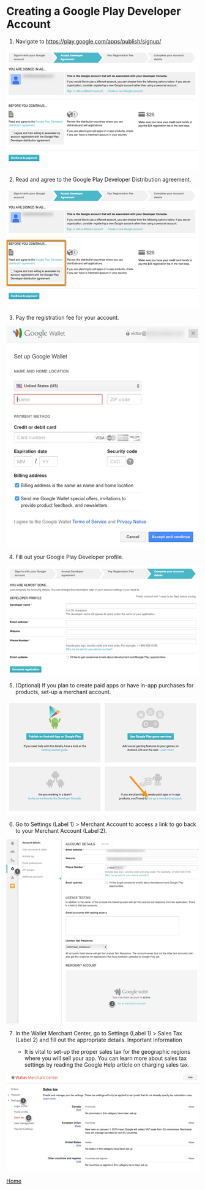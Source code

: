 # Creating a Google Play Developer Account

1.  Navigate to https://play.google.com/apps/publish/signup/

![Page1](page1.png)

2.  Read and agree to the Google Play Developer Distribution agreement.

![page2](page2.png)

3.  Pay the registration fee for your account.

![page3](page3.png)

4.  Fill out your Google Play Developer profile.

![page4](page4.png)

5.  (Optional) If you plan to create paid apps or have in-app purchases for products, set-up a merchant account.

![page5](page5.png)

6.  Go to Settings (Label 1) > Merchant Account to access a link to go back to your Merchant Account (Label 2).

![page6](page6.png)

7.  In the Wallet Merchant Center, go to Settings (Label 1) > Sales Tax (Label 2) and fill out the appropriate details.
Important Information

    *  It is vital to set-up the proper sales tax for the geographic regions where you will sell your app. You can learn more about sales tax settings by reading the Google Help article on charging sales tax.

![page7](page7.png)

[Home](../../README.md)
